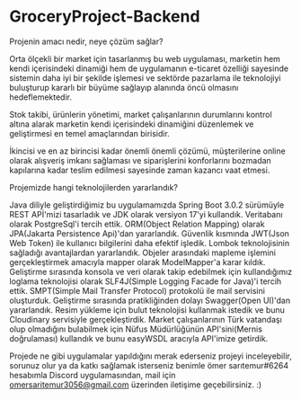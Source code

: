 # GroceryProject-Backend

Projenin amacı nedir, neye çözüm sağlar?


Orta ölçekli bir market için tasarlanmış bu web uygulaması, marketin hem kendi içerisindeki dinamiği hem de uygulamanın e-ticaret özelliği sayesinde sistemin daha iyi 
bir şekilde işlemesi ve sektörde pazarlama ile teknolojiyi buluşturup kararlı bir büyüme sağlayıp alanında öncü olmasını hedeflemektedir.

Stok takibi, ürünlerin yönetimi, market çalışanlarının durumlarını kontrol altına alarak marketin kendi içerisindeki dinamiğini düzenlemek ve geliştirmesi en temel  amaçlarından birisidir.

İkincisi ve en az birincisi kadar önemli önemli çözümü, müşterilerine online olarak alışveriş imkanı sağlaması ve siparişlerini konforlarını bozmadan kapılarına kadar teslim edilmesi sayesinde zaman kazancı vaat etmesi.


Projemizde hangi teknolojilerden yararlandık?


Java diliyle geliştirdiğimiz bu uygulamamızda Spring Boot 3.0.2 sürümüyle REST APİ'mizi 
tasarladık ve JDK olarak versiyon 17'yi kullandık.
Veritabanı olarak PostgreSql'i tercih ettik. 
ORM(Object Relation Mapping) olarak JPA(Jakarta Persistence Api)'dan yararlandık.
Güvenlik kısmında JWT(Json Web Token) ile kullanıcı bilgilerini daha efektif işledik.
Lombok teknolojisinin sağladığı avantajlardan yararlandık.
Objeler arasındaki mapleme işlemini gerçekleştirmek amacıyla mapper olarak ModelMapper'a karar kıldık.
Geliştirme sırasında konsola ve veri olarak takip edebilmek için kullandığımız loglama
teknolojisi olarak SLF4J(Simple Logging Facade for Java)'i tercih ettik.
SMPT(Simple Mail Transfer Protocol) protokolü ile mail servisini oluşturduk.
Geliştirme sırasında pratikliğinden dolayı Swagger(Open UI)'dan yararlandık.
Resim yükleme için bulut teknolojisi kullanmak istedik ve bunu Cloudinary servisiyle gerçekleştirdik.
Market çalışanlarının Türk vatandaşı olup olmadığını bulabilmek için Nüfus Müdürlüğünün 
API'sini(Mernis doğrulaması) kullandık ve bunu easyWSDL aracıyla API'imize getirdik.


Projede ne gibi uygulamalar yapıldığını merak ederseniz projeyi inceleyebilir, sorunuz olur ya da 
katkı sağlamak isterseniz benimle ömer sarıtemur#6264 hesabımla Discord uygulamasından, mail için omersaritemur3056@gmail.com üzerinden iletişime geçebilirsiniz. :)